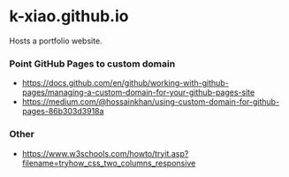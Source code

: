 # k-xiao.github.io
Hosts a portfolio website.

### Point GitHub Pages to custom domain
* https://docs.github.com/en/github/working-with-github-pages/managing-a-custom-domain-for-your-github-pages-site
* https://medium.com/@hossainkhan/using-custom-domain-for-github-pages-86b303d3918a

### Other
* https://www.w3schools.com/howto/tryit.asp?filename=tryhow_css_two_columns_responsive
